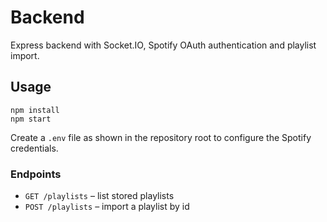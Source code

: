 # Backend

Express backend with Socket.IO, Spotify OAuth authentication and playlist import.

## Usage

```
npm install
npm start
```

Create a `.env` file as shown in the repository root to configure the Spotify credentials.

### Endpoints

- `GET /playlists` – list stored playlists
- `POST /playlists` – import a playlist by id
